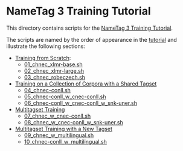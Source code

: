 # NameTag 3 Training Tutorial

This directory contains scripts for the [NameTag 3 Training
Tutorial](https://ufal.mff.cuni.cz/nametag/3/tutorial).

The scripts are named by the order of appearance in the
[tutorial](https://ufal.mff.cuni.cz/nametag/3/tutorial) and illustrate
the following sections:

- [Training from
  Scratch](https://ufal.mff.cuni.cz/nametag/3/tutorial#training_from_scratch):
  - [01_chnec_xlmr-base.sh](https://github.com/ufal/nametag3/blob/main/tutorial/01_chnec_xlmr-base.sh)
  - [02_chnec_xlmr-large.sh](https://github.com/ufal/nametag3/blob/main/tutorial/02_chnec_xlmr-large.sh)
  - [03_chnec_robeczech.sh](https://github.com/ufal/nametag3/blob/main/tutorial/03_chnec_robeczech.sh)
- [Training on a Collection of Corpora with a Shared
  Tagset](https://ufal.mff.cuni.cz/nametag/3/tutorial#training_shared_dataset)
  - [04_chnec-conll.sh](https://github.com/ufal/nametag3/blob/main/tutorial/04_chnec-conll.sh)
  - [05_chnec-conll_w_cnec-conll.sh](https://github.com/ufal/nametag3/blob/main/tutorial/05_chnec-conll_w_cnec-conll.sh)
  - [06_chnec-conll_w_cnec-conll_w_snk-uner.sh](https://github.com/ufal/nametag3/blob/main/tutorial/06_chnec-conll_w_cnec-conll_w_snk-uner.sh)
- [Multitagset
  Training](https://ufal.mff.cuni.cz/nametag/3/tutorial#multitagset_training)
  - [07_chnec_w_cnec-conll.sh](https://github.com/ufal/nametag3/blob/main/tutorial/07_chnec_w_cnec-conll.sh)
  - [08_chnec_w_cnec-conll_w_snk-uner.sh](https://github.com/ufal/nametag3/blob/main/tutorial/08_chnec_w_cnec-conll_w_snk-uner.sh)
- [Multitagset Training with a New
  Tagset](https://ufal.mff.cuni.cz/nametag/3/tutorial#multitagset_training_new_tagset)
  - [09_chnec_w_multilingual.sh](https://github.com/ufal/nametag3/blob/main/tutorial/09_chnec_w_multilingual.sh)
  - [10_chnec-conll_w_multilingual.sh](https://github.com/ufal/nametag3/blob/main/tutorial/10_chnec-conll_w_multilingual.sh)
